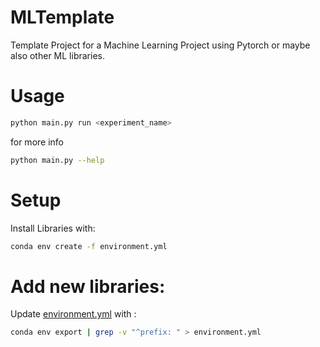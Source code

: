 # MLTemplate

Template Project for a Machine Learning Project using Pytorch or maybe also other ML libraries.

# Usage

```bash
python main.py run <experiment_name>
```

for more info

```bash
python main.py --help
```

# Setup

Install Libraries with:

```bash
conda env create -f environment.yml
```

# Add new libraries:

Update [environment.yml](environment.yml) with :

```bash
conda env export | grep -v "^prefix: " > environment.yml
```

